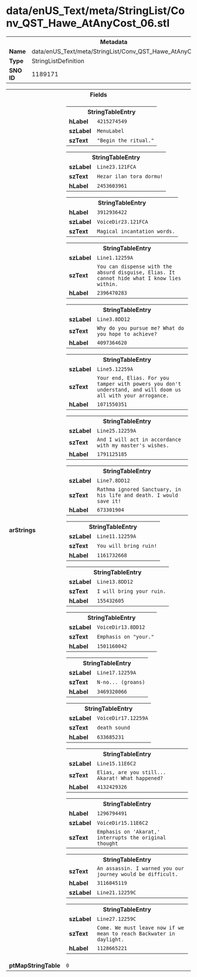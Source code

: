 <h1>data/enUS_Text/meta/StringList/Conv_QST_Hawe_AtAnyCost_06.stl</h1><table><tr><th colspan="100%">Metadata</th></tr><tr><td><b>Name</b></td><td>data/enUS_Text/meta/StringList/Conv_QST_Hawe_AtAnyCost_06.stl</td></tr><tr><td><b>Type</b></td><td>StringListDefinition</td></tr><tr><td><b>SNO ID</b></td><td>1189171</td></tr></table>

<table><tr><th colspan="100%">Fields</th></tr><tr><td><b>arStrings</b></td><td><table><tr><th colspan="100%">StringTableEntry</th></tr><tr><td><b>hLabel</b></td><td><code>4215274549</code></td></tr><tr><td><b>szLabel</b></td><td><code>MenuLabel</code></td></tr><tr><td><b>szText</b></td><td><code>"Begin the ritual."</code></td></tr></table>


<table><tr><th colspan="100%">StringTableEntry</th></tr><tr><td><b>szLabel</b></td><td><code>Line23.121FCA</code></td></tr><tr><td><b>szText</b></td><td><code>Hezar ilan tora dormu!</code></td></tr><tr><td><b>hLabel</b></td><td><code>2453603961</code></td></tr></table>


<table><tr><th colspan="100%">StringTableEntry</th></tr><tr><td><b>hLabel</b></td><td><code>3912936422</code></td></tr><tr><td><b>szLabel</b></td><td><code>VoiceDir23.121FCA</code></td></tr><tr><td><b>szText</b></td><td><code>Magical incantation words.</code></td></tr></table>


<table><tr><th colspan="100%">StringTableEntry</th></tr><tr><td><b>szLabel</b></td><td><code>Line1.12259A</code></td></tr><tr><td><b>szText</b></td><td><code>You can dispense with the absurd disguise, Elias. It cannot hide what I know lies within.</code></td></tr><tr><td><b>hLabel</b></td><td><code>2396470283</code></td></tr></table>


<table><tr><th colspan="100%">StringTableEntry</th></tr><tr><td><b>szLabel</b></td><td><code>Line3.8DD12</code></td></tr><tr><td><b>szText</b></td><td><code>Why do you pursue me? What do you hope to achieve?</code></td></tr><tr><td><b>hLabel</b></td><td><code>4097364620</code></td></tr></table>


<table><tr><th colspan="100%">StringTableEntry</th></tr><tr><td><b>szLabel</b></td><td><code>Line5.12259A</code></td></tr><tr><td><b>szText</b></td><td><code>Your end, Elias. For you tamper with powers you don't understand, and will doom us all with your arrogance.</code></td></tr><tr><td><b>hLabel</b></td><td><code>1071550351</code></td></tr></table>


<table><tr><th colspan="100%">StringTableEntry</th></tr><tr><td><b>szLabel</b></td><td><code>Line25.12259A</code></td></tr><tr><td><b>szText</b></td><td><code>And I will act in accordance with my master's wishes.</code></td></tr><tr><td><b>hLabel</b></td><td><code>1791125185</code></td></tr></table>


<table><tr><th colspan="100%">StringTableEntry</th></tr><tr><td><b>szLabel</b></td><td><code>Line7.8DD12</code></td></tr><tr><td><b>szText</b></td><td><code>Rathma ignored Sanctuary, in his life and death. I would save it!</code></td></tr><tr><td><b>hLabel</b></td><td><code>673301904</code></td></tr></table>


<table><tr><th colspan="100%">StringTableEntry</th></tr><tr><td><b>szLabel</b></td><td><code>Line11.12259A</code></td></tr><tr><td><b>szText</b></td><td><code>You will bring ruin!</code></td></tr><tr><td><b>hLabel</b></td><td><code>1161732668</code></td></tr></table>


<table><tr><th colspan="100%">StringTableEntry</th></tr><tr><td><b>szLabel</b></td><td><code>Line13.8DD12</code></td></tr><tr><td><b>szText</b></td><td><code>I will bring your ruin.</code></td></tr><tr><td><b>hLabel</b></td><td><code>155432605</code></td></tr></table>


<table><tr><th colspan="100%">StringTableEntry</th></tr><tr><td><b>szLabel</b></td><td><code>VoiceDir13.8DD12</code></td></tr><tr><td><b>szText</b></td><td><code>Emphasis on "your."</code></td></tr><tr><td><b>hLabel</b></td><td><code>1501160042</code></td></tr></table>


<table><tr><th colspan="100%">StringTableEntry</th></tr><tr><td><b>szLabel</b></td><td><code>Line17.12259A</code></td></tr><tr><td><b>szText</b></td><td><code>N-no... (groans)</code></td></tr><tr><td><b>hLabel</b></td><td><code>3469320066</code></td></tr></table>


<table><tr><th colspan="100%">StringTableEntry</th></tr><tr><td><b>szLabel</b></td><td><code>VoiceDir17.12259A</code></td></tr><tr><td><b>szText</b></td><td><code>death sound</code></td></tr><tr><td><b>hLabel</b></td><td><code>633685231</code></td></tr></table>


<table><tr><th colspan="100%">StringTableEntry</th></tr><tr><td><b>szLabel</b></td><td><code>Line15.11E6C2</code></td></tr><tr><td><b>szText</b></td><td><code>Elias, are you still... Akarat! What happened?</code></td></tr><tr><td><b>hLabel</b></td><td><code>4132429326</code></td></tr></table>


<table><tr><th colspan="100%">StringTableEntry</th></tr><tr><td><b>hLabel</b></td><td><code>1296794491</code></td></tr><tr><td><b>szLabel</b></td><td><code>VoiceDir15.11E6C2</code></td></tr><tr><td><b>szText</b></td><td><code>Emphasis on 'Akarat,' interrupts the original thought</code></td></tr></table>


<table><tr><th colspan="100%">StringTableEntry</th></tr><tr><td><b>szText</b></td><td><code>An assassin. I warned you our journey would be difficult.</code></td></tr><tr><td><b>hLabel</b></td><td><code>3116045119</code></td></tr><tr><td><b>szLabel</b></td><td><code>Line21.12259C</code></td></tr></table>


<table><tr><th colspan="100%">StringTableEntry</th></tr><tr><td><b>szLabel</b></td><td><code>Line27.12259C</code></td></tr><tr><td><b>szText</b></td><td><code>Come. We must leave now if we mean to reach Backwater in daylight.</code></td></tr><tr><td><b>hLabel</b></td><td><code>1128665221</code></td></tr></table>


</td></tr><tr><td><b>ptMapStringTable</b></td><td><code>0</code></td></tr></table>

